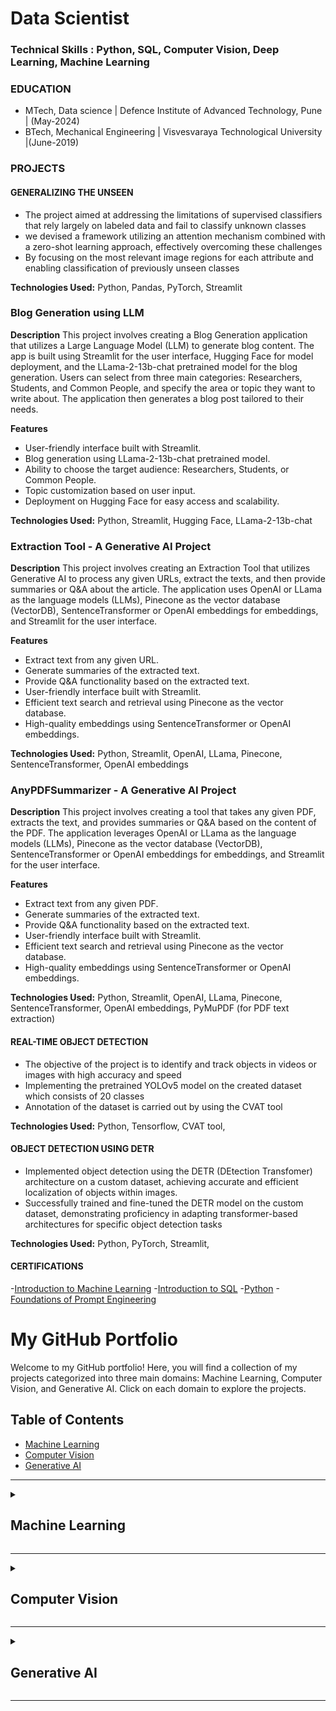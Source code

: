 # Data Scientist

### Technical Skills : Python, SQL, Computer Vision, Deep Learning, Machine Learning

### EDUCATION
- MTech, Data science | Defence Institute of Advanced Technology, Pune | (May-2024)
- BTech, Mechanical Engineering | Visvesvaraya Technological University |(June-2019)

### PROJECTS
#### GENERALIZING THE UNSEEN
- The project aimed at addressing the limitations of supervised classifiers that rely largely
on labeled data and fail to classify unknown classes
- we devised a framework utilizing an attention mechanism combined
with a zero-shot learning approach, effectively overcoming these
challenges
- By focusing on the most relevant image regions for each attribute and
enabling classification of previously unseen classes

**Technologies Used:** Python, Pandas, PyTorch, Streamlit

### Blog Generation using LLM 

**Description**
This project involves creating a Blog Generation application that utilizes a Large Language Model (LLM) to generate blog content. The app is built using Streamlit for the user interface, Hugging Face for model deployment, and the LLama-2-13b-chat pretrained model for the blog generation. Users can select from three main categories: Researchers, Students, and Common People, and specify the area or topic they want to write about. The application then generates a blog post tailored to their needs.

**Features**
- User-friendly interface built with Streamlit.
- Blog generation using LLama-2-13b-chat pretrained model.
- Ability to choose the target audience: Researchers, Students, or Common People.
- Topic customization based on user input.
- Deployment on Hugging Face for easy access and scalability.

**Technologies Used:** Python, Streamlit, Hugging Face, LLama-2-13b-chat

### Extraction Tool - A Generative AI Project

**Description**
This project involves creating an Extraction Tool that utilizes Generative AI to process any given URLs, extract the texts, and then provide summaries or Q&A about the article. The application uses OpenAI or LLama as the language models (LLMs), Pinecone as the vector database (VectorDB), SentenceTransformer or OpenAI embeddings for embeddings, and Streamlit for the user interface.

**Features**
- Extract text from any given URL.
- Generate summaries of the extracted text.
- Provide Q&A functionality based on the extracted text.
- User-friendly interface built with Streamlit.
- Efficient text search and retrieval using Pinecone as the vector database.
- High-quality embeddings using SentenceTransformer or OpenAI embeddings.

**Technologies Used:** Python, Streamlit, OpenAI, LLama, Pinecone, SentenceTransformer, OpenAI embeddings

### AnyPDFSummarizer - A Generative AI Project

**Description**
This project involves creating a tool that takes any given PDF, extracts the text, and provides summaries or Q&A based on the content of the PDF. The application leverages OpenAI or LLama as the language models (LLMs), Pinecone as the vector database (VectorDB), SentenceTransformer or OpenAI embeddings for embeddings, and Streamlit for the user interface.

**Features**
- Extract text from any given PDF.
- Generate summaries of the extracted text.
- Provide Q&A functionality based on the extracted text.
- User-friendly interface built with Streamlit.
- Efficient text search and retrieval using Pinecone as the vector database.
- High-quality embeddings using SentenceTransformer or OpenAI embeddings.

**Technologies Used:** Python, Streamlit, OpenAI, LLama, Pinecone, SentenceTransformer, OpenAI embeddings, PyMuPDF (for PDF text extraction)

#### REAL-TIME OBJECT DETECTION
- The objective of the project is to identify and track objects in videos
or images with high accuracy and speed
- Implementing the pretrained YOLOv5 model on the created dataset
which consists of 20 classes
- Annotation of the dataset is carried out by using the CVAT tool

**Technologies Used:** Python, Tensorflow, CVAT tool, 

#### OBJECT DETECTION USING DETR
- Implemented object detection using the DETR (DEtection
Transfomer) architecture on a custom dataset, achieving accurate and
efficient localization of objects within images.
- Successfully trained and fine-tuned the DETR model on the custom
dataset, demonstrating proficiency in adapting transformer-based
architectures for specific object detection tasks

**Technologies Used:** Python, PyTorch, Streamlit, 


#### CERTIFICATIONS
-[Introduction to Machine Learning](https://drive.google.com/file/d/1kBjCUK7DcbymKpsxX9pHygBSyZYMDdHK/view) 
-[Introduction to SQL](https://drive.google.com/file/d/1PjvFsUoR1DglChIB1wsthygIBwj2X-N0/view)
-[Python](https://drive.google.com/file/d/1b3inlTetiTyrAQlV76pfdwcUcAVyKNqD/view)
-[Foundations of Prompt Engineering](https://drive.google.com/file/d/15wq75jZnbA19F8nPZ6lWF_GXfUHdlOEn/view?usp=sharing)



# My GitHub Portfolio

Welcome to my GitHub portfolio! Here, you will find a collection of my projects categorized into three main domains: Machine Learning, Computer Vision, and Generative AI. Click on each domain to explore the projects.

## Table of Contents
- [Machine Learning](#machine-learning)
- [Computer Vision](#computer-vision)
- [Generative AI](#generative-ai)

---

<details>
<summary id="machine-learning"><h2>Machine Learning</h2></summary>

### 1. **Sales Prediction Model**

**Description:** A machine learning model to predict sales based on historical data. It uses various regression techniques to forecast future sales, helping businesses to plan inventory and marketing strategies effectively.

**Technologies Used:** Python, Pandas, Scikit-Learn, Matplotlib

**Features:**
- Data preprocessing and visualization
- Multiple regression models (Linear Regression, Random Forest, etc.)
- Model evaluation and selection

**Repository Link:** [Sales Prediction Model](https://github.com/yourusername/sales-prediction-model)

---

### 2. **Customer Segmentation**

**Description:** This project involves segmenting customers based on their purchasing behavior using clustering algorithms. It helps businesses to target specific groups for marketing campaigns.

**Technologies Used:** Python, Pandas, Scikit-Learn, Matplotlib, Seaborn

**Features:**
- Data preprocessing and visualization
- Clustering using K-Means, Hierarchical Clustering
- Interpretation of clusters

**Repository Link:** [Customer Segmentation](https://github.com/yourusername/customer-segmentation)

</details>

---

<details>
<summary id="computer-vision"><h2>Computer Vision</h2></summary>

### 1. **Object Detection System**

**Description:** A real-time object detection system using deep learning. The system can detect and classify objects in images and videos, making it suitable for various applications like surveillance and autonomous vehicles.

**Technologies Used:** Python, TensorFlow, OpenCV, YOLO

**Features:**
- Real-time object detection
- Pre-trained YOLO model
- Custom object training

**Repository Link:** [Object Detection System](https://github.com/yourusername/object-detection-system)

---

### 2. **Image Classification**

**Description:** This project involves building an image classification model using convolutional neural networks (CNNs). The model classifies images into predefined categories with high accuracy.

**Technologies Used:** Python, TensorFlow, Keras, OpenCV

**Features:**
- Data augmentation and preprocessing
- Building and training CNN model
- Model evaluation and testing

**Repository Link:** [Image Classification](https://github.com/yourusername/image-classification)

</details>

---

<details>
<summary id="generative-ai"><h2>Generative AI</h2></summary>

### 1. **Blog Generation LLM App**

**Description:** An application that generates blog content using a large language model (LLM). The app provides a user-friendly interface for users to generate blogs on different topics and for various audiences.

**Technologies Used:** Python, Streamlit, Hugging Face, LLama-2-13b-chat

**Features:**
- User-friendly interface built with Streamlit
- Blog generation using LLama-2-13b-chat pretrained model
- Ability to choose the target audience and topic

**Repository Link:** [Blog Generation LLM App](https://github.com/yourusername/blog-generation-llm)

---

### 2. **AnyPDFSummarizer**

**Description:** A tool that extracts text from any given PDF and provides summaries or Q&A based on the content. It uses advanced NLP techniques to understand and process the text efficiently.

**Technologies Used:** Python, Streamlit, OpenAI, LLama, Pinecone, SentenceTransformer, PyMuPDF

**Features:**
- Extract text from any given PDF
- Generate summaries of the extracted text
- Provide Q&A functionality based on the extracted text

**Repository Link:** [AnyPDFSummarizer](https://github.com/yourusername/anypdfsummarizer)

</details>

---
